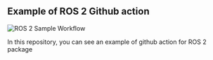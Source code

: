 ## Example of ROS 2 Github action

![ROS 2 Sample Workflow](https://github.com/therobocademy/ros2_github_action/actions/workflows/ros2.yml/badge.svg)

In this repository, you can see an example of github action for ROS 2 package
